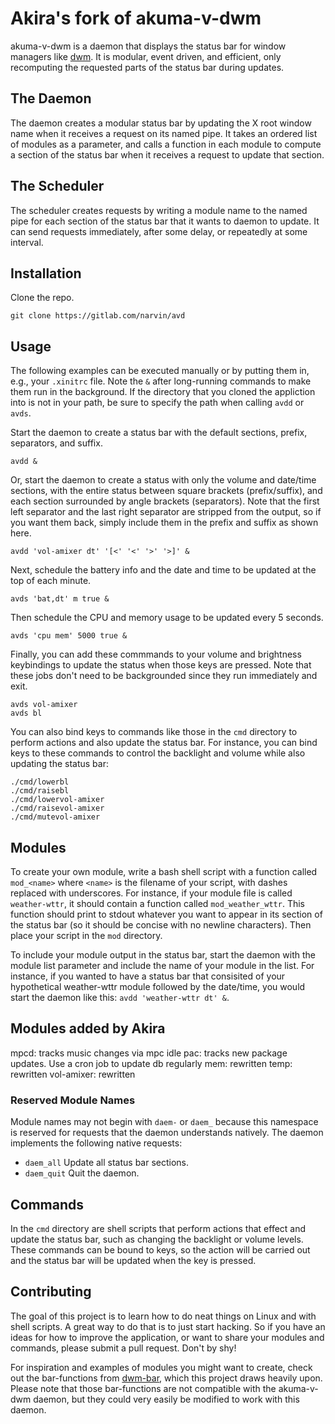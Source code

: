 Akira's fork of akuma-v-dwm
===========

akuma-v-dwm is a daemon that displays the status bar for window managers like
[dwm](https://dwm.suckless.org). It is modular, event driven, and efficient,
only recomputing the requested parts of the status bar during updates.

The Daemon
----------

The daemon creates a modular status bar by updating the X root window name
when it receives a request on its named pipe. It takes an ordered list of
modules as a parameter, and calls a function in each module to compute a
section of the status bar when it receives a request to update that section.

The Scheduler
-------------

The scheduler creates requests by writing a module name to the named pipe
for each section of the status bar that it wants to daemon to update. It can
send requests immediately, after some delay, or repeatedly at some interval.

Installation
------------

Clone the repo.

```Shell
git clone https://gitlab.com/narvin/avd
```

Usage
-----

The following examples can be executed manually or by putting them in, e.g.,
your `.xinitrc` file. Note the `&` after long-running commands to make them
run in the background. If the directory that you cloned the appliction into
is not in your path, be sure to specify the path when calling `avdd` or `avds`.

Start the daemon to create a status bar with the default sections, prefix,
separators, and suffix.

```Shell
avdd &
```

Or, start the daemon to create a status with only the volume and date/time
sections, with the entire status between square brackets (prefix/suffix), and
each section surrounded by angle brackets (separators). Note that the first
left separator and the last right separator are stripped from the output, so if
you want them back, simply include them in the prefix and suffix as shown here.

```Shell
avdd 'vol-amixer dt' '[<' '<' '>' '>]' &
```

Next, schedule the battery info and the date and time to be updated at
the top of each minute.

```Shell
avds 'bat,dt' m true &
```

Then schedule the CPU and memory usage to be updated every 5 seconds.

```Shell
avds 'cpu mem' 5000 true &
```

Finally, you can add these commmands to your volume and brightness keybindings
to update the status when those keys are pressed. Note that these jobs don't
need to be backgrounded since they run immediately and exit.

```Shell
avds vol-amixer
avds bl
```

You can also bind keys to commands like those in the `cmd` directory to
perform actions and also update the status bar. For instance, you can bind
keys to these commands to control the backlight and volume while also updating
the status bar:

```Shell
./cmd/lowerbl
./cmd/raisebl
./cmd/lowervol-amixer
./cmd/raisevol-amixer
./cmd/mutevol-amixer
```

Modules
-------

To create your own module, write a bash shell script with a function called
`mod_<name>` where `<name>` is the filename of your script, with dashes
replaced with underscores. For instance, if your module file is called
`weather-wttr`, it should contain a function called `mod_weather_wttr`. This
function should print to stdout whatever you want to appear in its section
of the status bar (so it should be concise with no newline characters). Then
place your script in the `mod` directory.

To include your module output in the status bar, start the daemon with
the module list parameter and include the name of your module in the
list. For instance, if you wanted to have a status bar that consisited of
your hypothetical weather-wttr module followed by the date/time, you would
start the daemon like this: `avdd 'weather-wttr dt' &`.

Modules added by Akira
----------------------
mpcd: tracks music changes via mpc idle 
pac:  tracks new package updates. Use a cron job to update db regularly 
mem: rewritten 
temp: rewritten 
vol-amixer: rewritten 

### Reserved Module Names

Module names may not begin with `daem-` or `daem_` because this namespace
is reserved for requests that the daemon understands natively. The daemon
implements the following native requests:

- `daem_all`
    Update all status bar sections.
- `daem_quit`
    Quit the daemon.

Commands
--------

In the `cmd` directory are shell scripts that perform actions that effect and
update the status bar, such as changing the backlight or volume levels. These
commands can be bound to keys, so the action will be carried out and the
status bar will be updated when the key is pressed.

Contributing
------------

The goal of this project is to learn how to do neat things on Linux and
with shell scripts. A great way to do that is to just start hacking. So if
you have an ideas for how to improve the application, or want to share your
modules and commands, please submit a pull request. Don't by shy!

For inspiration and examples of modules you might want to create, check out
the bar-functions from [dwm-bar](https://github.com/joestandring/dwm-bar),
which this project draws heavily upon. Please note that those bar-functions
are not compatible with the akuma-v-dwm daemon, but they could very easily
be modified to work with this daemon.

